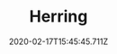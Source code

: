 ---
templateKey: blog-post
featuredpost: false
date: 2020-02-17T15:45:45.711Z
title: Herring
description: A common Beach fish.
note: 
sellPrice: 30
featuredimage: /img/Herring.png
tags:
  - Beach
  - 6am - 2am
  - Spring
  - Winter
  - Any
---